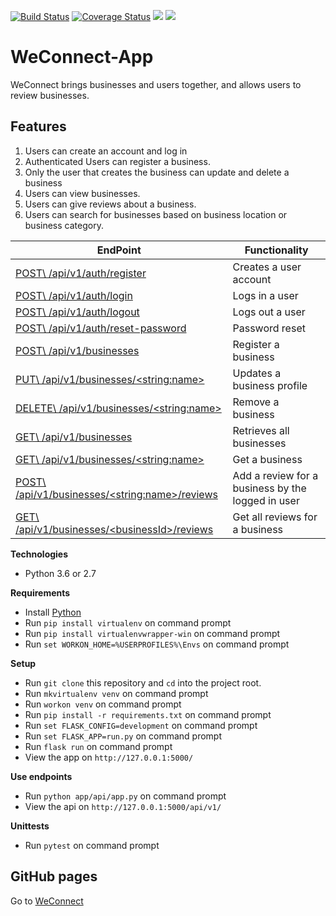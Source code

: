 [![Build Status](https://travis-ci.org/Rwothoromo/WeConnect-App.svg?branch=master)](https://travis-ci.org/Rwothoromo/WeConnect-App)
[![Coverage Status](https://coveralls.io/repos/github/Rwothoromo/WeConnect-App/badge.svg?branch=master)](https://coveralls.io/github/Rwothoromo/WeConnect-App?branch=master)
<a href="https://codeclimate.com/github/codeclimate/codeclimate/maintainability"><img src="https://api.codeclimate.com/v1/badges/a99a88d28ad37a79dbf6/maintainability" /></a>
<a href="https://codeclimate.com/github/codeclimate/codeclimate/test_coverage"><img src="https://api.codeclimate.com/v1/badges/a99a88d28ad37a79dbf6/test_coverage" /></a>


# WeConnect-App
WeConnect brings businesses and users together, and allows users to review businesses.

## Features
1. Users can create an account and log in
2. Authenticated Users can register a business.
3. Only the user that creates the business can update and delete a business
4. Users can view businesses.
5. Users can give reviews about a business.
6. Users can search for businesses based on business location or business category.

| EndPoint                                              | Functionality                                    |
| ----------------------------------------------------- | ------------------------------------------------ |
| [POST\   /api/v1/auth/register](#)                    | Creates a user account                           |
| [POST\   /api/v1/auth/login](#)                       | Logs in a user                                   |
| [POST\   /api/v1/auth/logout](#)                      | Logs out a user                                  |
| [POST\   /api/v1/auth/reset-password](#)              | Password reset                                   |
| [POST\   /api/v1/businesses](#)                       | Register a business                              |
| [PUT\    /api/v1/businesses/\<string:name>](#)        | Updates a business profile                       |
| [DELETE\ /api/v1/businesses/\<string:name>](#)        | Remove a business                                |
| [GET\    /api/v1/businesses](#)                       | Retrieves all businesses                         |
| [GET\    /api/v1/businesses/\<string:name>](#)        | Get a business                                   |
| [POST\   /api/v1/businesses/\<string:name>/reviews](#)| Add a review for a business by the logged in user|
| [GET\    /api/v1/businesses/\<businessId>/reviews](#) | Get all reviews for a business                   |

**Technologies**
* Python 3.6 or 2.7

**Requirements**
* Install [Python](https://www.python.org/downloads/)
* Run `pip install virtualenv` on command prompt
* Run `pip install virtualenvwrapper-win` on command prompt
* Run `set WORKON_HOME=%USERPROFILES%\Envs` on command prompt

**Setup**
* Run `git clone` this repository and `cd` into the project root.
* Run `mkvirtualenv venv` on command prompt
* Run `workon venv` on command prompt
* Run `pip install -r requirements.txt` on command prompt
* Run `set FLASK_CONFIG=development` on command prompt
* Run `set FLASK_APP=run.py` on command prompt
* Run `flask run` on command prompt
* View the app on `http://127.0.0.1:5000/`

**Use endpoints**
* Run `python app/api/app.py` on command prompt
* View the api on `http://127.0.0.1:5000/api/v1/`

**Unittests**
* Run `pytest` on command prompt


## GitHub pages
Go to [WeConnect](https://rwothoromo.github.io/WeConnect-App/)
